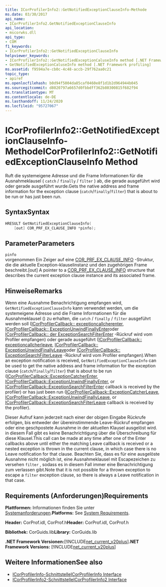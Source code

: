```yaml
---
title: ICorProfilerInfo2::GetNotifiedExceptionClauseInfo-Methode
ms.date: 03/30/2017
api_name:
- ICorProfilerInfo2.GetNotifiedExceptionClauseInfo
api_location:
- mscorwks.dll
api_type:
- COM
f1_keywords:
- ICorProfilerInfo2::GetNotifiedExceptionClauseInfo
helpviewer_keywords:
- ICorProfilerInfo2::GetNotifiedExceptionCaluseInfo method [.NET Framework profiling]
- GetNotifiedExceptionCaluseInfo method [.NET Framework profiling]
ms.assetid: f9594a7e-cb0c-4c48-accb-29f762aa0c21
topic_type:
- apiref
ms.openlocfilehash: b0d94f5004da85caf0460e8f1d1b2d964944b045
ms.sourcegitcommit: d8020797a6657d0fbbdff362b80300815f682f94
ms.translationtype: MT
ms.contentlocale: de-DE
ms.lasthandoff: 11/24/2020
ms.locfileid: "95727067"
---
```

# <a name="icorprofilerinfo2getnotifiedexceptionclauseinfo-method"></a><span data-ttu-id="60490-102">ICorProfilerInfo2::GetNotifiedExceptionClauseInfo-Methode</span><span class="sxs-lookup"><span data-stu-id="60490-102">ICorProfilerInfo2::GetNotifiedExceptionClauseInfo Method</span></span>

<span data-ttu-id="60490-103">Ruft die systemeigene Adresse und die Frame Informationen für die Ausnahmeklausel ( `catch` / `finally` / `filter` ) ab, die gerade ausgeführt wird oder gerade ausgeführt wurde.</span><span class="sxs-lookup"><span data-stu-id="60490-103">Gets the native address and frame information for the exception clause (`catch`/`finally`/`filter`) that is about to be run or has just been run.</span></span>  
  
## <a name="syntax"></a><span data-ttu-id="60490-104">Syntax</span><span class="sxs-lookup"><span data-stu-id="60490-104">Syntax</span></span>  
  
```cpp  
HRESULT GetNotifiedExceptionClauseInfo(  
    [out] COR_PRF_EX_CLAUSE_INFO *pinfo);  
```  
  
## <a name="parameters"></a><span data-ttu-id="60490-105">Parameter</span><span class="sxs-lookup"><span data-stu-id="60490-105">Parameters</span></span>  

 `pinfo`  
 <span data-ttu-id="60490-106">vorgenommen Ein Zeiger auf eine [COR_PRF_EX_CLAUSE_INFO](cor-prf-ex-clause-info-structure.md) -Struktur, die die aktuelle Exception-klauselinstanz und den zugehörigen Frame beschreibt.</span><span class="sxs-lookup"><span data-stu-id="60490-106">[out] A pointer to a [COR_PRF_EX_CLAUSE_INFO](cor-prf-ex-clause-info-structure.md) structure that describes the current exception clause instance and its associated frame.</span></span>  
  
## <a name="remarks"></a><span data-ttu-id="60490-107">Hinweise</span><span class="sxs-lookup"><span data-stu-id="60490-107">Remarks</span></span>  

 <span data-ttu-id="60490-108">Wenn eine Ausnahme Benachrichtigung empfangen wird, `GetNotifiedExceptionClauseInfo` kann verwendet werden, um die systemeigene Adresse und die Frame Informationen für die Ausnahmeklausel () zu erhalten, die `catch` / `finally` / `filter` ausgeführt werden soll ([ICorProfilerCallback:: exceptioncallcherenter](icorprofilercallback-exceptioncatcherenter-method.md), [ICorProfilerCallback:: ExceptionUnwindFinallyEnter](icorprofilercallback-exceptionunwindfinallyenter-method.md)oder [ICorProfilerCallback:: der ExceptionSearchFilterEnter](icorprofilercallback-exceptionsearchfilterenter-method.md) -Rückruf wird vom Profiler empfangen) oder gerade ausgeführt ([ICorProfilerCallback:: exceptioncallcherleave](icorprofilercallback-exceptioncatcherleave-method.md), [ICorProfilerCallback:: ExceptionUnwindFinallyLeave](icorprofilercallback-exceptionunwindfinallyleave-method.md)oder [ICorProfilerCallback:: ExceptionSearchFilterLeave](icorprofilercallback-exceptionsearchfilterleave-method.md) -Rückruf wird vom Profiler empfangen).</span><span class="sxs-lookup"><span data-stu-id="60490-108">When an exception notification is received, `GetNotifiedExceptionClauseInfo` can be used to get the native address and frame information for the exception clause (`catch`/`finally`/`filter`) that is about to be run ([ICorProfilerCallback::ExceptionCatcherEnter](icorprofilercallback-exceptioncatcherenter-method.md), [ICorProfilerCallback::ExceptionUnwindFinallyEnter](icorprofilercallback-exceptionunwindfinallyenter-method.md), or [ICorProfilerCallback::ExceptionSearchFilterEnter](icorprofilercallback-exceptionsearchfilterenter-method.md) callback is received by the profiler) or has just been run ([ICorProfilerCallback::ExceptionCatcherLeave](icorprofilercallback-exceptioncatcherleave-method.md), [ICorProfilerCallback::ExceptionUnwindFinallyLeave](icorprofilercallback-exceptionunwindfinallyleave-method.md), or [ICorProfilerCallback::ExceptionSearchFilterLeave](icorprofilercallback-exceptionsearchfilterleave-method.md) callback is received by the profiler).</span></span>  
  
 <span data-ttu-id="60490-109">Dieser Aufruf kann jederzeit nach einer der obigen Eingabe Rückrufe erfolgen, bis entweder der übereinstimmende Leave-Rückruf empfangen oder eine geschpostete Ausnahme in der aktuellen Klausel ausgelöst wird. in diesem Fall gibt es keine Benachrichtigung über die Überschreibung für diese Klausel.</span><span class="sxs-lookup"><span data-stu-id="60490-109">This call can be made at any time after one of the Enter callbacks above until either the matching Leave callback is received or a nested exception is thrown in the current clause, in which case there is no Leave notification for that clause.</span></span> <span data-ttu-id="60490-110">Beachten Sie, dass es für eine ausgelöste Ausnahme nicht möglich ist, eine Ausnahmeklausel mit Escapezeichen zu versehen `filter` , sodass es in diesem Fall immer eine Benachrichtigung zum verlassen gibt.</span><span class="sxs-lookup"><span data-stu-id="60490-110">Note that it is not possible for a thrown exception to escape a `filter` exception clause, so there is always a Leave notification in that case.</span></span>  
  
## <a name="requirements"></a><span data-ttu-id="60490-111">Requirements (Anforderungen)</span><span class="sxs-lookup"><span data-stu-id="60490-111">Requirements</span></span>  

 <span data-ttu-id="60490-112">**Plattformen:** Informationen finden Sie unter [Systemanforderungen](../../get-started/system-requirements.md).</span><span class="sxs-lookup"><span data-stu-id="60490-112">**Platforms:** See [System Requirements](../../get-started/system-requirements.md).</span></span>  
  
 <span data-ttu-id="60490-113">**Header:** CorProf.idl, CorProf.h</span><span class="sxs-lookup"><span data-stu-id="60490-113">**Header:** CorProf.idl, CorProf.h</span></span>  
  
 <span data-ttu-id="60490-114">**Bibliothek:** CorGuids.lib</span><span class="sxs-lookup"><span data-stu-id="60490-114">**Library:** CorGuids.lib</span></span>  
  
 <span data-ttu-id="60490-115">**.NET Framework Versionen:**[!INCLUDE[net_current_v20plus](../../../../includes/net-current-v20plus-md.md)]</span><span class="sxs-lookup"><span data-stu-id="60490-115">**.NET Framework Versions:** [!INCLUDE[net_current_v20plus](../../../../includes/net-current-v20plus-md.md)]</span></span>  
  
## <a name="see-also"></a><span data-ttu-id="60490-116">Weitere Informationen</span><span class="sxs-lookup"><span data-stu-id="60490-116">See also</span></span>

- [<span data-ttu-id="60490-117">ICorProfilerInfo-Schnittstelle</span><span class="sxs-lookup"><span data-stu-id="60490-117">ICorProfilerInfo Interface</span></span>](icorprofilerinfo-interface.md)
- [<span data-ttu-id="60490-118">ICorProfilerInfo2-Schnittstelle</span><span class="sxs-lookup"><span data-stu-id="60490-118">ICorProfilerInfo2 Interface</span></span>](icorprofilerinfo2-interface.md)
